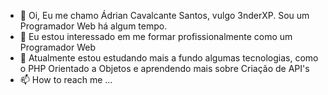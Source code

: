 - 👋 Oi, Eu me chamo Ádrian Cavalcante Santos, vulgo 3nderXP. Sou um Programador Web há algum tempo.
- 👀 Eu estou interessado em me formar profissionalmente como um Programador Web
- 🌱 Atualmente estou estudando mais a fundo algumas tecnologias, como o PHP Orientado a Objetos e aprendendo mais sobre Criação de API's
- 📫 How to reach me ...

<!---
3nderXP/3nderXP is a ✨ special ✨ repository because its `README.md` (this file) appears on your GitHub profile.
You can click the Preview link to take a look at your changes.
--->

